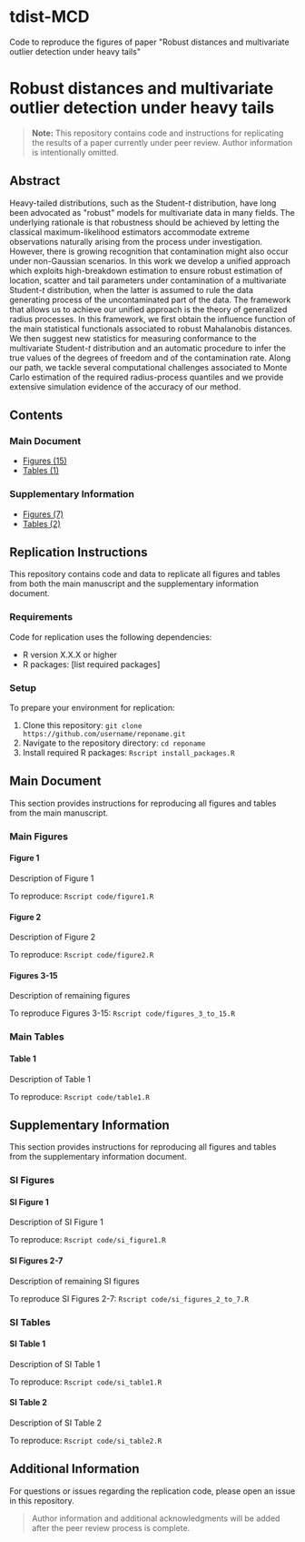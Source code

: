 # tdist-MCD
Code to reproduce the figures of paper "Robust distances and multivariate outlier detection under heavy tails"
# Robust distances and multivariate outlier detection under heavy tails

> **Note:** This repository contains code and instructions for replicating the results of a paper currently under peer review. Author information is intentionally omitted.

## Abstract

Heavy-tailed distributions, such as the Student-*t* distribution, have long been advocated as "robust" models for multivariate data in many fields. The underlying rationale is that robustness should be achieved by letting the classical maximum-likelihood estimators accommodate extreme observations naturally arising from the process under investigation. However, there is growing recognition that contamination might also occur under non-Gaussian scenarios. In this work we develop a unified approach which exploits high-breakdown estimation to ensure robust estimation of location, scatter and tail parameters under contamination of a multivariate Student-*t* distribution, when the latter is assumed to rule the data generating process of the uncontaminated part of the data. The framework that allows us to achieve our unified approach is the theory of generalized radius processes. In this framework, we first obtain the influence function of the main statistical functionals associated to robust Mahalanobis distances. We then suggest new statistics for measuring conformance to the multivariate Student-*t* distribution and an automatic procedure to infer the true values of the degrees of freedom and of the contamination rate. Along our path, we tackle several computational challenges associated to Monte Carlo estimation of the required radius-process quantiles and we provide extensive simulation evidence of the accuracy of our method.

## Contents

### Main Document
- [Figures (15)](#main-figures)
- [Tables (1)](#main-tables)

### Supplementary Information
- [Figures (7)](#si-figures)
- [Tables (2)](#si-tables)

## Replication Instructions

This repository contains code and data to replicate all figures and tables from both the main manuscript and the supplementary information document.

### Requirements

Code for replication uses the following dependencies:
- R version X.X.X or higher
- R packages: [list required packages]

### Setup

To prepare your environment for replication:
1. Clone this repository: `git clone https://github.com/username/reponame.git`
2. Navigate to the repository directory: `cd reponame`
3. Install required R packages: `Rscript install_packages.R`

## Main Document

This section provides instructions for reproducing all figures and tables from the main manuscript.

### Main Figures

#### Figure 1
Description of Figure 1

To reproduce: `Rscript code/figure1.R`

#### Figure 2
Description of Figure 2

To reproduce: `Rscript code/figure2.R`

<!-- Continue for all 15 figures -->
#### Figures 3-15
Description of remaining figures

To reproduce Figures 3-15: `Rscript code/figures_3_to_15.R`

### Main Tables

#### Table 1
Description of Table 1

To reproduce: `Rscript code/table1.R`

## Supplementary Information

This section provides instructions for reproducing all figures and tables from the supplementary information document.

### SI Figures

#### SI Figure 1
Description of SI Figure 1

To reproduce: `Rscript code/si_figure1.R`

<!-- Continue for all 7 SI figures -->
#### SI Figures 2-7
Description of remaining SI figures

To reproduce SI Figures 2-7: `Rscript code/si_figures_2_to_7.R`

### SI Tables

#### SI Table 1
Description of SI Table 1

To reproduce: `Rscript code/si_table1.R`

#### SI Table 2
Description of SI Table 2

To reproduce: `Rscript code/si_table2.R`

## Additional Information

For questions or issues regarding the replication code, please open an issue in this repository.

> Author information and additional acknowledgments will be added after the peer review process is complete.